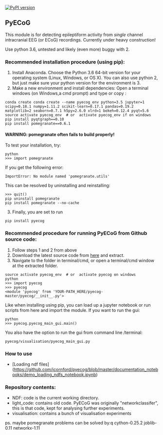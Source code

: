 [![PyPI version](https://badge.fury.io/py/pyecog.svg)](https://badge.fury.io/py/pyecog)
## PyECoG
This module is for detecting epileptiform activity from *single* channel intracranial EEG (or ECoG) recordings.
Currently under heavy construction!

Use python 3.6, untested and likely (even more) buggy with 2. 



### Recommended installation procedure (using pip):

1. Install Anaconda. Choose the Python 3.6 64-bit version for your operating system (Linux, Windows, or OS X).
  You can also use python 2, but just make sure your python version for the environment is 3. 
2. Make a new environment and install dependencies: Open a terminal windows (on Windows,a cmd prompt) and type or copy :
```{bash}
conda create conda create --name pyecog_env python=3.5 jupyter=1 scipy=0.18.1 numpy=1.11.2 scikit-learn=0.17.1 pandas=0.19.2 matplotlib=2 seaborn=0.7.1 h5py=2.6.0 xlrd=1 bokeh=0.12.4 pyqt=5.6
source activate pyecog_env  # or  activate pyecog_env if on windows
pip install pyqtgraph==0.10
pip install pomegranate==0.6.1
```
#### WARNING: pomegranate often fails to build properly!
To test your installation, try:
```{bash}
python
>>> import pomegranate
```
If you get the following error:
```{bash}
ImportError: No module named 'pomegranate.utils'
```
This can be resolved by uninstalling and reinstalling:
```{bash}
>>> quit()
pip uninstall pomegranate
pip install pomegranate --no-cache
```

3. Finally, you are set to run 
```{bash}
pip install pyecog
```


### Recommended procedure for running PyECoG from Github source code:
1. Follow steps 1 and 2 from above
2. Download the latest source code from [here](https://github.com/jcornford/pyecog/archive/master.zip) and extract.
3. Navigate to the folder in terminal/cmd, or open a terminal/cmd window at the extracted folder.
```{bash}
source activate pyecog_env  # or  activate pyecog on windows
python
>>> import pyecog
>>> pyecog
<module 'pyecog' from 'YOUR-PATH_HERE/pyecog-master/pyecog/__init__.py'>
```

Like when installing using pip, you can load up a jupyter notebook or run scripts from here and import the module.
If you want to run the gui:
```{bash}
python
>>> pyecog.pyecog_main_gui.main()
```

You also have the option to run the gui from command line /terminal:

```{bash}
pyecog/visualisation/pyecog_main_gui.py 
```

### How to use
- [Loading ndf files] (https://github.com/jcornford/pyecog/blob/master/documentation_notebooks/demo_loading_ndfs_notebook.ipynb)

### Repository contents:
* NDF:          code is the current working directory.
* light_code:   contains old code. PyECoG was originally "networkclassifer", this is that code, kept for analysing further experiments.
* visualisation: contains a bunch of visualisation experiments

ps. maybe pomegranate problems can be solved by:q
cython-0.25.2 joblib-0.11 networkx-1.11


